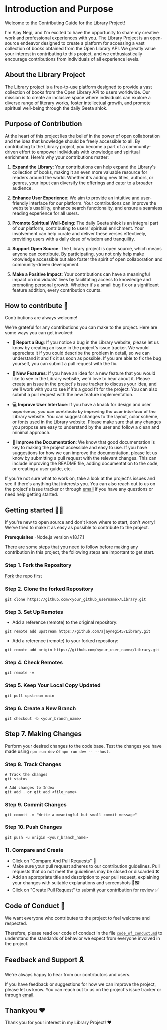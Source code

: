 # Introduction and Purpose

Welcome to the Contributing Guide for the Library Project!

I'm Ajay Negi, and I'm excited to have the opportunity to share my creative work and professional experiences with you. The Library Project is an open-source endeavor designed to create a platform for accessing a vast collection of books obtained from the Open Library API. We greatly value your interest in contributing to this project, and we enthusiastically encourage contributions from individuals of all experience levels.

## About the Library Project

The Library project is a free-to-use platform designed to provide a vast collection of books from the Open Library API to users worldwide. Our mission is to create an inclusive space where individuals can explore a diverse range of literary works, foster intellectual growth, and promote spiritual well-being through the daily Geeta shlok.

## Purpose of Contribution

At the heart of this project lies the belief in the power of open collaboration and the idea that knowledge should be freely accessible to all. By contributing to the Library project, you become a part of a community-driven effort to empower individuals with knowledge and spiritual enrichment. Here's why your contributions matter:

1. **Expand the Library**: Your contributions can help expand the Library's collection of books, making it an even more valuable resource for readers around the world. Whether it's adding new titles, authors, or genres, your input can diversify the offerings and cater to a broader audience.

2. **Enhance User Experience**: We aim to provide an intuitive and user-friendly interface for our platform. Your contributions can improve the website's usability, enhance search functionality, and ensure a seamless reading experience for all users.

3. **Promote Spiritual Well-Being**: The daily Geeta shlok is an integral part of our platform, contributing to users' spiritual enrichment. Your involvement can help curate and deliver these verses effectively, providing users with a daily dose of wisdom and tranquility.

4. **Support Open Source**: The Library project is open source, which means anyone can contribute. By participating, you not only help make knowledge accessible but also foster the spirit of open collaboration and community-driven development.

5. **Make a Positive Impact**: Your contributions can have a meaningful impact on individuals' lives by facilitating access to knowledge and promoting personal growth. Whether it's a small bug fix or a significant feature addition, every contribution counts.

## How to contribute 👀

Contributions are always welcome!

We're grateful for any contributions you can make to the project. Here are some ways you can get involved:

- **🐞 Report a Bug**: If you notice a bug in the Library website, please let us know by creating an issue in the project's issue tracker. We would appreciate it if you could describe the problem in detail, so we can understand it and fix it as soon as possible. If you are able to fix the bug yourself, you can submit a pull request with the fix.

- **🎉 New Features**: If you have an idea for a new feature that you would like to see in the Library website, we'd love to hear about it. Please create an issue in the project's issue tracker to discuss your idea, and we'll work with you to see if it's a good fit for the project. You can also submit a pull request with the new feature implementation.

- **💻 Improve User Interface**: If you have a knack for design and user experience, you can contribute by improving the user interface of the Library website. You can suggest changes to the layout, color scheme, or fonts used in the Library website. Please make sure that any changes you propose are easy to understand by the user and follow a clean and minimal approach.

- **📄 Improve the Documentation**: We know that good documentation is key to making the project accessible and easy to use. If you have suggestions for how we can improve the documentation, please let us know by submitting a pull request with the relevant changes. This can include improving the README file, adding documentation to the code, or creating a user guide, etc.

If you're not sure what to work on, take a look at the project's issues and see if there's anything that interests you. You can also reach out to us on the project's issue tracker or through [email](mailto:contact@ajaynegi.co) if you have any questions or need help getting started.

## Getting started ✍🏻

If you're new to open source and don't know where to start, don't worry! We've tried to make it as easy as possible to contribute to the project.

**Prerequisites**
-Node.js version v18.17.1

There are some steps that you need to follow before making any contribution in this project, the following steps are important to get start.

### Step 1. Fork the Repository

[Fork](https://github.com/ajaynegi45/Library.git) the repo first

### Step 2. Clone the forked Repository

```
git clone https://github.com/<your_github_username>/Library.git
```

### Step 3. Set Up Remotes

- Add a reference (remote) to the original repository:

```
git remote add upstream https://github.com/ajaynegi45/Library.git
```

- Add a reference (remote) to your forked repository:

```
git remote add origin https://github.com/<your_user_name>/Library.git
```

### Step 4. Check Remotes

```
git remote -v
```

### Step 5. Keep Your Local Copy Updated

```
git pull upstream main
```

### Step 6. Create a New Branch

```
git checkout -b <your_branch_name>
```

## Step 7. Making Changes

Perform your desired changes to the code base.
Test the changes you have made using
`npm run dev` or `npm run dev -- --host`.

### Step 8. Track Changes

```
# Track the changes
git status

# Add changes to Index
git add . or git add <file_name>
```

### Step 9. Commit Changes

```
git commit -m "Write a meaningful but small commit message"
```

### Step 10. Push Changes

```
git push -u origin <your_branch_name>
```

### 11. Compare and Create

- Click on "Compare And Pull Requests" 🔄
- Make sure your pull request adheres to our contribution guidelines. Pull requests that do not meet the guidelines may be closed or discarded ❌
- Add an appropriate title and description to your pull request, explaining your changes with suitable explanations and screenshots 📝🖼️
- Click on "Create Pull Request" to submit your contribution for review ✅

## Code of Conduct 📃

We want everyone who contributes to the project to feel welcome and respected.

Therefore, please read our code of conduct in the file [`code_of_conduct.md`](https://github.com/ajaynegi45/Library/blob/main/code_of_conduct.md) to understand the standards of behavior we expect from everyone involved in the project.

## Feedback and Support 🎗️

We're always happy to hear from our contributors and users.

If you have feedback or suggestions for how we can improve the project, please let us know. You can reach out to us on the project's issue tracker or through [email](mailto:contact@ajaynegi.co).

## Thankyou ❤️

Thank you for your interest in my Library Project! ❤️
